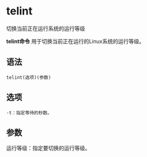 telint
===

切换当前正在运行系统的运行等级


**telint命令** 用于切换当前正在运行的Linux系统的运行等级。

##  语法

```
telint(选项)(参数)
```

##  选项

```
-t：指定等待的秒数。
```

##  参数

运行等级：指定要切换的运行等级。


